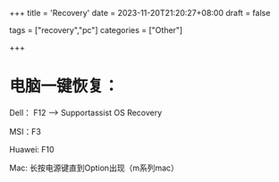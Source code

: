 +++
title = 'Recovery'
date = 2023-11-20T21:20:27+08:00
draft = false

tags = ["recovery","pc"]
categories = ["Other"]

+++

# 电脑一键恢复：

Dell： F12 --> Supportassist OS Recovery

MSI：F3

Huawei: F10

Mac: 长按电源键直到Option出现（m系列mac）